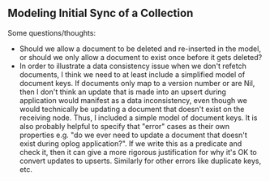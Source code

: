## Modeling Initial Sync of a Collection

Some questions/thoughts:

- Should we allow a document to be deleted and re-inserted in the model, or should we
only allow a document to exist once before it gets deleted?
- In order to illustrate a data consistency issue when we don't refetch documents, I think we need to at least include a simplified model of document keys. If documents only map to a version number or are Nil, then I don't think an update that is made into an upsert during application would manifest as a data inconsistency, even though we would technically be updating a document that doesn't exist on the receiving node. Thus, I included a simple model of document keys. It is also probably helpful to specify that "error" cases as their own properties e.g. "do we ever need to update a document that doesn't exist during oplog application?". If we write this as a predicate and check it, then it can give a more rigorous justification for why it's OK to convert updates to upserts. Similarly for other errors like duplicate keys, etc.